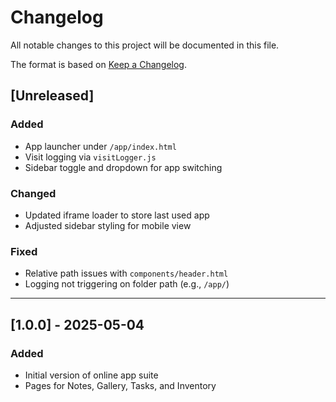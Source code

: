 # Changelog

All notable changes to this project will be documented in this file.

The format is based on [Keep a Changelog](https://keepachangelog.com/en/1.0.0/).

## [Unreleased]

### Added
- App launcher under `/app/index.html`
- Visit logging via `visitLogger.js`
- Sidebar toggle and dropdown for app switching

### Changed
- Updated iframe loader to store last used app
- Adjusted sidebar styling for mobile view

### Fixed
- Relative path issues with `components/header.html`
- Logging not triggering on folder path (e.g., `/app/`)

---

## [1.0.0] - 2025-05-04

### Added
- Initial version of online app suite
- Pages for Notes, Gallery, Tasks, and Inventory